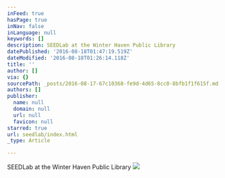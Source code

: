 ```yaml
---
inFeed: true
hasPage: true
inNav: false
inLanguage: null
keywords: []
description: SEEDLab at the Winter Haven Public Library
datePublished: '2016-08-18T01:47:19.519Z'
dateModified: '2016-08-18T01:26:14.118Z'
title: ''
author: []
via: {}
sourcePath: _posts/2016-08-17-67c10368-fe9d-4d65-8cc0-8bfb1f1f615f.md
authors: []
publisher:
  name: null
  domain: null
  url: null
  favicon: null
starred: true
url: seedlab/index.html
_type: Article

---
```

SEEDLab at the Winter Haven Public Library
![](https://the-grid-user-content.s3-us-west-2.amazonaws.com/86f0703b-f527-4087-9aaf-107bffa3887b.jpg)